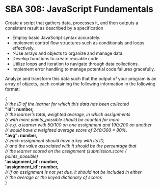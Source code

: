 
<h1>SBA 308: JavaScript Fundamentals</h1>
<p>Create a script that gathers data, processes it, and then outputs a consistent result as described by a specification</p>
<ul>
  <li>Employ basic JavaScript syntax accurately.</li>
  <li>Implement control flow structures such as conditionals and loops effectively.</li>
  <li>>Use arrays and objects to organize and manage data.</li>
  <li>Develop functions to create reusable code.</li>
  <li>Utilize loops and iteration to navigate through data collections.</li>
  <li>Implement error handling to manage potential code failures gracefully.</li>
</ul>

<p>
  Analyze and transform this data such that the output of your program is an array of objects, each containing the following information in the following format:</p>
<p>{<br>
    <em>// the ID of the learner for which this data has been collected</em><br>
    <b>"id": number,</b><br>
    <em>// the learner’s total, weighted average, in which assignments</em><br>
    <em>// with more points_possible should be counted for more</em><br>
    <em>// e.g. a learner with 50/100 on one assignment and 190/200 on another</em><br>
    <em>// would have a weighted average score of 240/300 = 80%.</em><br>
    <b>"avg": number,</b><br>
    <em>// each assignment should have a key with its ID,</em><br>
    <em>// and the value associated with it should be the percentage that</em><br>
    <em>// the learner scored on the assignment (submission.score / points_possible)</em><br>
    <b>'assignment_id': number,</b><br>
    <b>'assignment_id': number,</b><br>
    <em>// if an assignment is not yet due, it should not be included in either</em><br>
    <em>// the average or the keyed dictionary of scores</em><br>
}<br>
</p>
